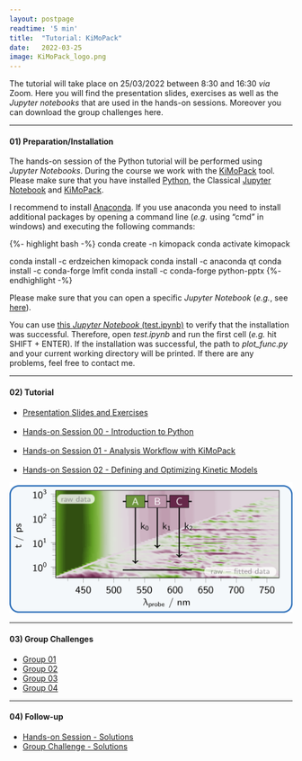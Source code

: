 ```yaml
---
layout: postpage
readtime: '5 min'
title:  "Tutorial: KiMoPack"
date:   2022-03-25
image: KiMoPack_logo.png
---
```


The tutorial will take place on 25/03/2022 between 8:30 and 16:30 *via* Zoom. 
Here you will find the presentation slides, exercises as well as the *Jupyter notebooks* that are used 
in the hands-on sessions.
Moreover you can download the group challenges here.

_____
<h4>01) Preparation/Installation</h4>

The hands-on session of the Python tutorial will be performed using *Jupyter Notebooks*. During the course we work with the [KiMoPack](https://pypi.org/project/KiMoPack/) tool. Please make sure that you have installed [Python](https://www.python.org/), the Classical [Jupyter Notebook](https://jupyter.org/install) and [KiMoPack](https://pypi.org/project/KiMoPack/).
<br>

I recommend to install [Anaconda](https://www.anaconda.com/products/individual). If you use anaconda you need to install additional packages by opening a command line (*e.g.* using “cmd” in windows) and executing the following commands:

{%- highlight bash -%}
conda create -n kimopack
conda activate kimopack

conda install -c erdzeichen kimopack
conda install -c anaconda qt
conda install -c conda-forge lmfit
conda install -c conda-forge python-pptx
{%- endhighlight -%}

Please make sure that you can open a specific *Jupyter Notebook* (*e.g.*, see [here](https://docs.jupyter.org/en/latest/running.html)). 

You can use [this *Jupyter Notebook* (test.ipynb)](./docs/KiMoPack/test.ipynb) to verify that the installation was successful. Therefore, open *test.ipynb* and run the first cell (*e.g.* hit SHIFT + ENTER). If the installation was successful, the path to *plot_func.py* and your current working directory will be printed. If there are any problems, feel free to contact me.

_____
<h4>02) Tutorial </h4>

<p>
<ul>
  <li><a class="btn btn-lg btn-success" href="../docs/KiMoPack/Presentation-Slides_Exercises.pdf"> Presentation Slides and Exercises</a></li>
  <br>
  <li><a class="btn btn-lg btn-success" href="../docs/KiMoPack/00_hands-on_session.zip"> Hands-on Session 00 - Introduction to Python</a></li>
  <br>
  <li><a class="btn btn-lg btn-success" href="../docs/KiMoPack/01_hands-on_session.zip"> Hands-on Session 01 - Analysis Workflow with KiMoPack</a></li>
  <br>
  <li><a class="btn btn-lg btn-success" href="../docs/KiMoPack/02_hands-on_session.zip"> Hands-on Session 02 - Defining and Optimizing Kinetic Models</a></li>
</ul>
</p>

<img width=600 src='https://raw.githubusercontent.com/carolin-m/carolin-m.github.io/main/img/pub/TOC_KiMoPack.png'> 

_____
<h4>03) Group Challenges </h4> 

<p>
<ul class="list-inline">
  <li><a class="btn btn-lg btn-success" href="../docs/KiMoPack/Group01.zip"> Group 01</a></li>
  <li><a class="btn btn-lg btn-success" href="../docs/KiMoPack/Group02.zip"> Group 02</a></li>
  <li><a class="btn btn-lg btn-success" href="../docs/KiMoPack/Group03.zip"> Group 03</a></li>
  <li><a class="btn btn-lg btn-success" href="../docs/KiMoPack/Group04.zip"> Group 04</a></li>
</ul>
</p>

_____
<h4>04) Follow-up</h4>

<p>
<ul class="list-inline">
  <li><a class="btn btn-lg btn-success" href=""> Hands-on Session - Solutions</a></li>
  <li><a class="btn btn-lg btn-success" href="../docs/KiMoPack/Solutions_Group-Challenges.zip"> Group Challenge - Solutions</a></li>
</ul>
</p>
